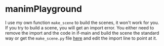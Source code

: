 # manimPlayground

I use my own function `make_scene` to build the scenes, it won't work for you. If you try to build a scene, you will get an import error. You either need to remove the import and the code in if-main and build the scene the standard way or get the `make_scene.py` file [here](https://github.com/tomasderner97/customutils2/blob/master/manimutils/make_scene.py) and edit the import line to point at it.
